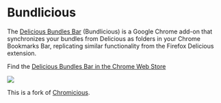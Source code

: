 # Bundlicious
The [Delicious Bundles Bar](https://chrome.google.com/webstore/detail/delicious-bundles-bar-chr/iimmknenodliepegffgbpbfgfoeilonk) (Bundlicious) is a Google Chrome add-on that synchronizes your bundles from Delicious as folders in your Chrome Bookmarks Bar, replicating similar functionality from the Firefox Delicious extension.

Find the [Delicious Bundles Bar in the Chrome Web Store](https://chrome.google.com/webstore/detail/delicious-bundles-bar-chr/iimmknenodliepegffgbpbfgfoeilonk)

![](http://dpdearing.github.io/Bundlicious/img/delicious-bundles-bar.jpg)

This is a fork of [Chromicious](https://github.com/Yasik/Chromicious).
